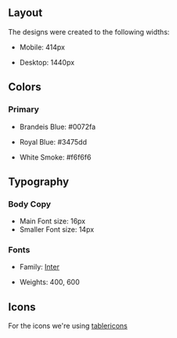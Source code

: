 ## Layout

The designs were created to the following widths:

-   Mobile: 414px

-   Desktop: 1440px

## Colors

### Primary

-   Brandeis Blue: #0072fa

-   Royal Blue: #3475dd

-   White Smoke: #f6f6f6

## Typography

### Body Copy

-   Main Font size: 16px
-   Smaller Font size: 14px

### Fonts

-   Family: [Inter](https://fonts.google.com/specimen/Inter)

-   Weights: 400, 600

## Icons

For the icons we're using [tablericons](http://tablericons.com)
